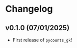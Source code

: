 # Changelog

<!--next-version-placeholder-->

## v0.1.0 (07/01/2025)

- First release of `pycounts_gk`!